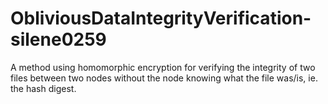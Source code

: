# ObliviousDataIntegrityVerification-silene0259
 A method using homomorphic encryption for verifying the integrity of two files between two nodes without the node knowing what the file was/is, ie. the hash digest.
